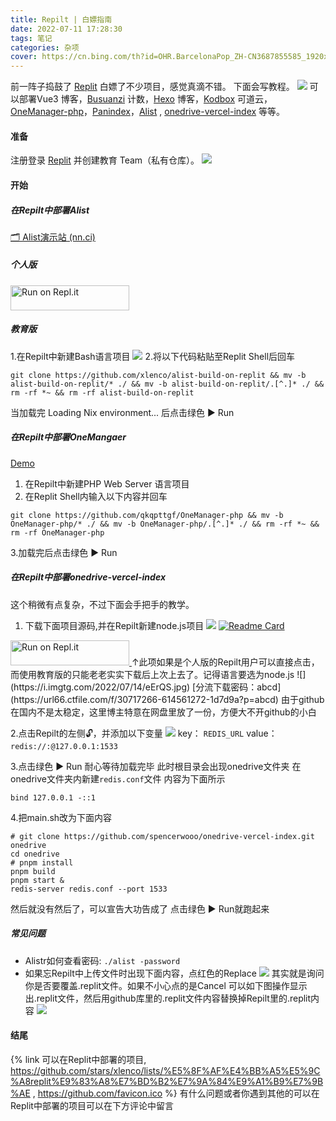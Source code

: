 ```yaml
---
title: Repilt | 白嫖指南
date: 2022-07-11 17:28:30
tags: 笔记
categories: 杂项
cover: https://cn.bing.com/th?id=OHR.BarcelonaPop_ZH-CN3687855585_1920x1080.jpg&rf=LaDigue_1920x1080.jpg
---
```


前一阵子捣鼓了 [Replit](https://replit.com/)
白嫖了不少项目，感觉真滴不错。
下面会写教程。
![](https://ik.imagekit.io/nicexl/text/26604.webp)
可以部署Vue3 博客，[Busuanzi](http://busuanzi.ibruce.info/) 计数，[Hexo](https://hexo.io/) 博客，[Kodbox](https://kodcloud.com/) 可道云，[OneManager-php](https://github.com/qkqpttgf/OneManager-php)，[Panindex](https://libsgh.github.io/PanIndex)，[Alist](https://alist-doc.nn.ci/) , [onedrive-vercel-index](https://github.com/spencerwooo/onedrive-vercel-index) 等等。

#### 准备

注册登录 [Replit](https://replit.com/) 并创建教育 Team（私有仓库）。
![](https://ik.imagekit.io/nicexl/text/replit.com.jpeg?ik-sdk-version=javascript-1.4.3&updatedAt=1657535838371)

#### 开始

##### 在Repilt中部署Alist

[🗂️ Alist演示站 (nn.ci)](https://alist.nn.ci/)

##### 个人版

<a href="https://repl.it/github/xlenco/alist-build-on-replit">
<img alt="Run on Repl.it" src="https://repl.it/badge/github/xilej/alist-build-on-replit" style="height: 40px; width: 190px;" />
</a>

##### 教育版

1.在Repilt中新建Bash语言项目
![](https://ik.imagekit.io/nicexl/text/343779.webp?ik-sdk-version=javascript-1.4.3&updatedAt=1657536161860)
2.将以下代码粘贴至Replit Shell后回车

```
git clone https://github.com/xlenco/alist-build-on-replit && mv -b alist-build-on-replit/* ./ && mv -b alist-build-on-replit/.[^.]* ./ && rm -rf *~ && rm -rf alist-build-on-replit
```

当加载完 Loading Nix environment... 后点击绿色 ▶ Run

##### 在Repilt中部署OneMangaer

[Demo ](https://onemanager.qkqpttgf.repl.co/)

1. 在Repilt中新建PHP Web Server 语言项目
2. 在Replit Shell内输入以下内容并回车

`git clone https://github.com/qkqpttgf/OneManager-php && mv -b OneManager-php/* ./ && mv -b OneManager-php/.[^.]* ./ && rm -rf *~ && rm -rf OneManager-php`

3.加载完后点击绿色 ▶ Run

##### 在Repilt中部署onedrive-vercel-index

这个稍微有点复杂，不过下面会手把手的教学。

1. 下载下面项目源码,并在Repilt新建node.js项目
   ![](https://i.imgtg.com/2022/07/14/eEeAa.jpg)
   [![Readme Card](https://github-readme-stats.vercel.app/api/pin/?username=xlenco&repo=onedrive-vercel-index-replit&theme=vue)](https://github.com/xlenco/onedrive-vercel-index-replit)
   
   <a href="https://repl.it/github/xlenco/onedrive-vercel-index-replit">

<img alt="Run on Repl.it" src="https://repl.it/badge/github/xlenco/onedrive-vercel-index-replit" style="height: 40px; width: 190px;" />
</a>
↑此项如果是个人版的Repilt用户可以直接点击，而使用教育版的只能老老实实下载后上次上去了。记得语言要选为node.js
![](https://i.imgtg.com/2022/07/14/eErQS.jpg)
[分流下载密码：abcd](https://url66.ctfile.com/f/30717266-614561272-1d7d9a?p=abcd)
由于github在国内不是太稳定，这里博主特意在网盘里放了一份，方便大不开github的小白

2.点击Repilt的左侧🔓，并添加以下变量
![](https://i.imgtg.com/2022/07/14/eEACN.jpg)
key：
`REDIS_URL`
value：
`redis://:@127.0.0.1:1533`

3.点击绿色 ▶ Run
耐心等待加载完毕
此时根目录会出现onedrive文件夹
在onedrive文件夹内新建`redis.conf`文件
内容为下面所示

```
bind 127.0.0.1 -::1
```

4.把main.sh改为下面内容

```
# git clone https://github.com/spencerwooo/onedrive-vercel-index.git onedrive
cd onedrive
# pnpm install
pnpm build
pnpm start &
redis-server redis.conf --port 1533
```

然后就没有然后了，可以宣告大功告成了
点击绿色 ▶ Run就跑起来

##### 常见问题

* Alistr如何查看密码:  `./alist -password`
* 如果忘Repilt中上传文件时出现下面内容，点红色的Replace
  ![](https://i.imgtg.com/2022/07/14/eEZiC.jpg)
  其实就是询问你是否要覆盖.replit文件。如果不小心点的是Cancel
  可以如下图操作显示出.replit文件，然后用github库里的.replit文件内容替换掉Repilt里的.replit内容
  ![](https://i.imgtg.com/2022/07/14/eEtAp.jpg)


#### 结尾

{% link 可以在Replit中部署的项目, https://github.com/stars/xlenco/lists/%E5%8F%AF%E4%BB%A5%E5%9C%A8replit%E9%83%A8%E7%BD%B2%E7%9A%84%E9%A1%B9%E7%9B%AE , https://github.com/favicon.ico %}
有什么问题或者你遇到其他的可以在Replit中部署的项目可以在下方评论中留言

